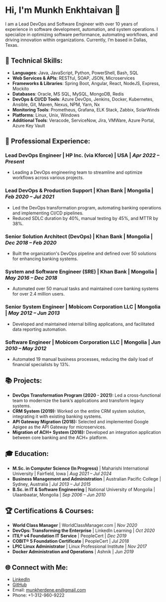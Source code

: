 # Hi, I'm Munkh Enkhtaivan 👋

I am a Lead DevOps and Software Engineer with over 10 years of experience in software development, automation, and system operations. I specialize in optimizing software performance, automating workflows, and driving innovation within organizations. Currently, I’m based in Dallas, Texas.

## 🔧 Technical Skills:
- **Languages**: Java, JavaScript, Python, PowerShell, Bash, SQL
- **Web Services & APIs**: RESTful, SOAP, JSON, Microservices
- **Frameworks & Libraries**: Spring Boot, Angular, React, NodeJS, Express, Mockito
- **Databases**: Oracle, MS SQL, MySQL, MongoDB, Redis
- **DevOps & CI/CD Tools**: Azure DevOps, Jenkins, Docker, Kubernetes, Ansible, Git, Maven, Nexus, NPM, Yarn, Nx
- **Monitoring Tools**: Prometheus, Grafana, ELK Stack, Zabbix, SolarWinds
- **Platforms**: Linux, Unix, Windows
- **Additional Tools**: Veracode, ServiceNow, Jira, VMWare, Azure Portal, Azure Key Vault

## 💼 Professional Experience:

### **Lead DevOps Engineer** | HP Inc. (via Kforce) | USA | _Apr 2022 – Present_
- Leading a DevOps engineering team to streamline and optimize workflows across various projects.

### **Lead DevOps & Production Support** | Khan Bank | Mongolia | _Feb 2020 – Jul 2021_
- Led the DevOps transformation program, automating banking operations and implementing CI/CD pipelines.
- Reduced SDLC duration by 40%, manual testing by 45%, and MTTR by 38%.

### **Senior Solution Architect (DevOps)** | Khan Bank | Mongolia | _Dec 2018 – Feb 2020_
- Built the organization's DevOps pipeline and defined over 50 solutions for enhancing banking systems.

### **System and Software Engineer (SRE)** | Khan Bank | Mongolia | _May 2016 – Dec 2018_
- Automated over 50 manual tasks and maintained core banking systems for over 2.4 million users.

### **Senior System Engineer** | Mobicom Corporation LLC | Mongolia | _May 2012 – Jun 2013_
- Developed and maintained internal billing applications, and facilitated data reporting automation.

### **Software Engineer** | Mobicom Corporation LLC | Mongolia | _Jun 2010 – May 2012_
- Automated 19 manual business processes, reducing the daily load of financial specialists by 13%.

## 📚 Projects:
- **DevOps Transformation Program (2020 - 2021):** Led a cross-functional team to modernize the bank’s applications and transform legacy systems.
- **CRM System (2019):** Worked on the entire CRM system solution, integrating it with existing banking systems.
- **API Gateway Migration (2018):** Selected and implemented Google Apigee as the API Gateway for microservices.
- **Migration of ACH+ System (2018):** Developed an integration application between core banking and the ACH+ platform.

## 🎓 Education:
- **M.Sc. in Computer Science (In Progress)** | Maharishi International University | Fairfield, Iowa | _Aug 2021 – Jul 2024_
- **Business Management and Administration** | Australian Pacific College | Sydney, Australia | _Jul 2013 – Jul 2015_
- **B.Sc. in IT & Software Engineering** | National University of Mongolia | Ulaanbaatar, Mongolia | _Sep 2006 – Jun 2010_

## 🏆 Certifications & Courses:
- **World Class Manager** | WorldClassManager.com | _Nov 2020_
- **DevOps: Transforming the Enterprise** | LinkedIn Learning | _Oct 2020_
- **ITIL® v4 Foundation IT Service** | PeopleCert | _Dec 2019_
- **COBIT® 5 Foundation Certificate** | PeopleCert | _Jul 2018_
- **LPIC Linux Administrator** | Linux Professional Institute | _Nov 2017_
- **Docker Administration and Operations** | Ashnik | _Jun 2019_

## 🌐 Connect with Me:
- [LinkedIn](https://www.linkedin.com/in/munkherdene-enkhtaivan)
- [GitHub](https://github.com/munkherdeneen)
- Email: munkherdene.en@gmail.com
- Phone: +1-312-960-9222
